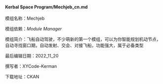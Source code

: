 #### Kerbal Space Program/Mechjeb_cn.md

模组名称：Mechjeb

模组依赖：*Module Manager*

模组简介：飞船自动驾驶，不少萌新的第一个模组，可以为你智能规划机动节点，自动寻找窗口期，自动发射、交会、对接飞船，功能强大，属于必备类型

最后编辑日期：2022_11_20

撰写者：XYCode-Kerman

下载地址：CKAN